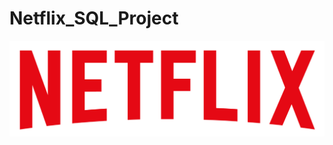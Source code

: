 # Netflix_SQL_Project

![image alt](https://github.com/srijantechie/Netflix_SQL_Project/blob/e828762c5cba064ecb14c44336c724a574335a50/logo.png)

